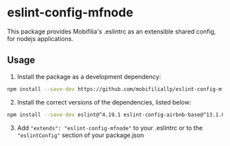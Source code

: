 # eslint-config-mfnode

This package provides Mobifilia's .eslintrc as an extensible shared config, for nodejs applications.

## Usage

1. Install the package as a development dependency:

  ```sh
  npm install --save-dev https://github.com/mobifiliallp/eslint-config-mfnode.git#semver:^1.0.0
  ```

2. Install the correct versions of the dependencies, listed below:

  ```sh
  npm install --save-dev eslint@^4.19.1 eslint-config-airbnb-base@^13.1.0 eslint-plugin-import@^2.14.0
  ```

3. Add `"extends": "eslint-config-mfnode"` to your .eslintrc or to the `"eslintConfig"` section of your package.json

